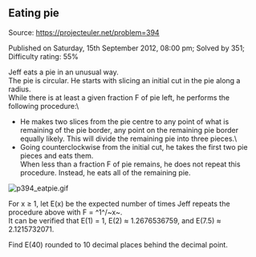 Eating pie
----------

Source: https://projecteuler.net/problem=394

Published on Saturday, 15th September 2012, 08:00 pm; Solved by 351;
Difficulty rating: 55%

Jeff eats a pie in an unusual way.\
 The pie is circular. He starts with slicing an initial cut in the pie
along a radius.\
 While there is at least a given fraction F of pie left, he performs the
following procedure:\
 - He makes two slices from the pie centre to any point of what is
remaining of the pie border, any point on the remaining pie border
equally likely. This will divide the remaining pie into three pieces.\
 - Going counterclockwise from the initial cut, he takes the first two
pie pieces and eats them.\
 When less than a fraction F of pie remains, he does not repeat this
procedure. Instead, he eats all of the remaining pie.

![p394\_eatpie.gif](project/images/p394_eatpie.gif)

For x ≥ 1, let E(x) be the expected number of times Jeff repeats the
procedure above with F = ^1^/~x~.\
 It can be verified that E(1) = 1, E(2) ≈ 1.2676536759, and E(7.5) ≈
2.1215732071.

Find E(40) rounded to 10 decimal places behind the decimal point.
